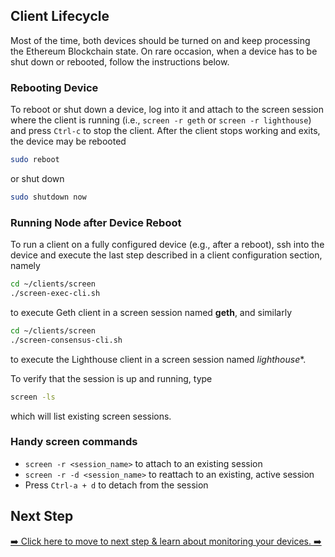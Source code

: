 ## Client Lifecycle
Most of the time, both devices should be turned on and keep processing the Ethereum Blockchain state. On rare occasion, when a device has to be shut down or rebooted, follow the instructions below.

### Rebooting Device
To reboot or shut down a device, log into it and attach to the screen session where the client is running (i.e., `screen -r geth` or `screen -r lighthouse`) and press `Ctrl-c` to stop the client. After the client stops working and exits, the device may be rebooted
```bash
sudo reboot
```
or shut down
```bash
sudo shutdown now
```

### Running Node after Device Reboot
To run a client on a fully configured device (e.g., after a reboot), ssh into the device and execute the last step described in a client configuration section, namely
```bash
cd ~/clients/screen
./screen-exec-cli.sh
```
to execute Geth client in a screen session named **geth**, and similarly
```bash
cd ~/clients/screen
./screen-consensus-cli.sh
```
to execute the Lighthouse client in a screen session named *lighthouse**.

To verify that the session is up and running, type
```bash
screen -ls
```
which will list existing screen sessions.

### Handy screen commands
- `screen -r <session_name>` to attach to an existing session
- `screen -r -d <session_name>` to reattach to an existing, active session
- Press `Ctrl-a + d` to detach from the session

## Next Step

[➡️ Click here to move to next step & learn about monitoring your devices. ➡️](./3b-monitoring.md)
